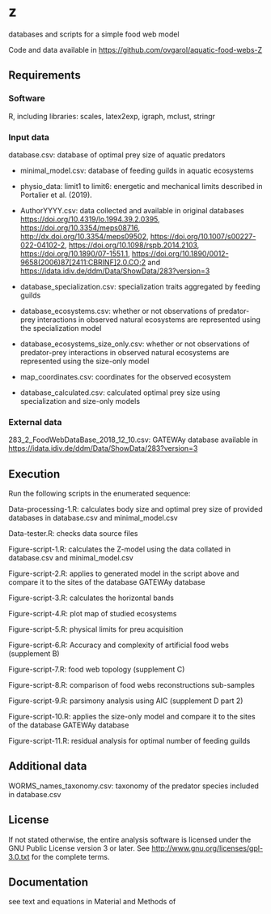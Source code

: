 # z
databases and scripts for a simple food web model

Code and data available in https://github.com/ovgarol/aquatic-food-webs-Z

## Requirements
### Software
  R, including libraries: scales, latex2exp, igraph, mclust, stringr

### Input data
  database.csv: database of optimal prey size of aquatic predators
  
  - minimal_model.csv: database of feeding guilds in aquatic ecosystems

  - physio_data: limit1 to limit6: energetic and mechanical limits described in Portalier et al. (2019). 

  - AuthorYYYY.csv: data collected and available in original databases https://doi.org/10.4319/lo.1994.39.2.0395,  https://doi.org/10.3354/meps08716,  http://dx.doi.org/10.3354/meps09502, https://doi.org/10.1007/s00227-022-04102-2, https://doi.org/10.1098/rspb.2014.2103, https://doi.org/10.1890/07-1551.1, https://doi.org/10.1890/0012-9658(2006)87[2411:CBRINF]2.0.CO;2 and https://idata.idiv.de/ddm/Data/ShowData/283?version=3

  - database_specialization.csv: specialization traits aggregated by feeding guilds

  - database_ecosystems.csv: whether or not observations of predator-prey interactions in observed natural ecosystems are represented using the specialization model

  - database_ecosystems_size_only.csv: whether or not observations of predator-prey interactions in observed natural ecosystems are represented using the size-only model

  - map_coordinates.csv: coordinates for the observed ecosystem

  - database_calculated.csv: calculated optimal prey size using specialization and size-only models

### External data
  283_2_FoodWebDataBase_2018_12_10.csv: GATEWAy database available in https://idata.idiv.de/ddm/Data/ShowData/283?version=3

## Execution
Run the following scripts in the enumerated sequence:

Data-processing-1.R: calculates body size and optimal prey size of provided databases in database.csv and minimal_model.csv 

Data-tester.R: checks data source files

Figure-script-1.R: calculates the Z-model using the data collated in database.csv and minimal_model.csv

Figure-script-2.R: applies to generated model in the script above and compare it to the sites of the database GATEWAy database  

Figure-script-3.R: calculates the horizontal bands

Figure-script-4.R: plot map of studied ecosystems

Figure-script-5.R: physical limits for preu acquisition

Figure-script-6.R: Accuracy and complexity of artificial food webs (supplement B)

Figure-script-7.R: food web topology (supplement C)

Figure-script-8.R: comparison of food webs reconstructions sub-samples

Figure-script-9.R: parsimony analysis using AIC (supplement D part 2)

Figure-script-10.R: applies the size-only model and compare it to the sites of the database GATEWAy database  

Figure-script-11.R: residual analysis for optimal number of feeding guilds


## Additional data
WORMS_names_taxonomy.csv: taxonomy of the predator species included in database.csv

## License
If not stated otherwise, the entire analysis software is licensed under
  the GNU Public License version 3 or later.
  See <http://www.gnu.org/licenses/gpl-3.0.txt> for the complete terms.

## Documentation
  see text and equations in Material and Methods of 
